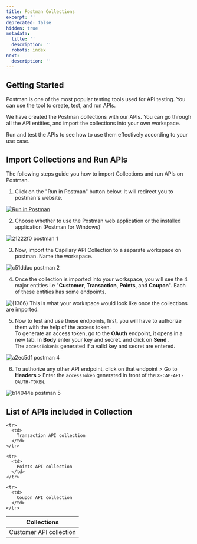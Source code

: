 ```yaml
---
title: Postman Collections
excerpt: ''
deprecated: false
hidden: true
metadata:
  title: ''
  description: ''
  robots: index
next:
  description: ''
---
```

## Getting Started

Postman is one of the most popular testing tools used for API testing. You can use the tool to create, test, and run APIs.  

We have created the Postman collections with our APIs. You can go through all the API entities, and import the collections into your own workspace. 

Run and test the APIs to see how to use them effectively according to your use case.

## Import Collections and Run APIs

The following steps guide you how to import Collections and run APIs on Postman.

1. Click on the "Run in Postman" button below. It will redirect you to postman's website.

[![Run in Postman](https://run.pstmn.io/button.svg)](https://god.postman.co/run-collection/c746973fee3e44602111?action=collection%2Fimport)

2. Choose whether to use the Postman web application or the installed application (Postman for Windows) 

![21222f0 postman 1](https://files.readme.io/21222f0-postman_1.jpg)

3. Now, import the Capillary API Collection to a separate workspace on postman. Name the workspace. 

![c51ddac postman 2](https://files.readme.io/c51ddac-postman_2.jpg)

4. Once the collection is imported into your workspace, you will see the 4 major entities i.e "**Customer**,  **Transaction**, **Points**, and **Coupon**". Each of these entities has some endpoints. 

<Image title="postman 3.jpg" alt={1366} border={true} src="https://files.readme.io/6d60b86-postman_3.jpg">
  This is what your workspace would look like once the collections are imported.
</Image>

5. Now to test and use these endpoints, first, you will have to authorize them with the help of the access token.\
      To generate an access token, go to the **OAuth** endpoint, it opens in a new tab. In **Body** enter your key and secret. and click on **Send** .\
   The `accessToken`is generated if a valid key and secret are entered.

![a2ec5df postman 4](https://files.readme.io/a2ec5df-postman_4.jpg)

6. To authorize any other API endpoint, click on that endpoint > Go to **Headers** > Enter the `accessToken` generated in front of the `X-CAP-API-OAUTH-TOKEN`.

![b14044e postman 5](https://files.readme.io/b14044e-postman_5.jpg)

## List of APIs included in Collection

<Table align={["left"]}>
  <thead>
    <tr>
      <th>
        Collections
      </th>
    </tr>
  </thead>

  <tbody>
    <tr>
      <td>
        Customer API collection
      </td>
    </tr>

    <tr>
      <td>
        Transaction API collection
      </td>
    </tr>

    <tr>
      <td>
        Points API collection
      </td>
    </tr>

    <tr>
      <td>
        Coupon API collection
      </td>
    </tr>
  </tbody>
</Table>
